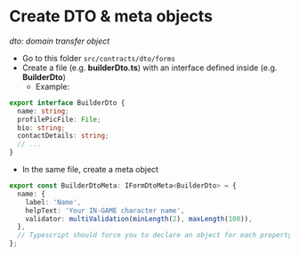 # Create DTO & meta objects

_dto: domain transfer object_

- Go to this folder `src/contracts/dto/forms`
- Create a file (e.g. **builderDto.ts**) with an interface defined inside (e.g. **BuilderDto**)
  - Example:

```ts
export interface BuilderDto {
  name: string;
  profilePicFile: File;
  bio: string;
  contactDetails: string;
  // ...
}
```

- In the same file, create a meta object

```ts
export const BuilderDtoMeta: IFormDtoMeta<BuilderDto> = {
  name: {
    label: 'Name',
    helpText: 'Your IN-GAME character name',
    validator: multiValidation(minLength(2), maxLength(100)),
  },
  // Typescript should force you to declare an object for each property in the dto.
};
```
